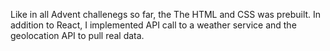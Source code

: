 Like in all Advent challenegs so far, the The HTML and CSS was prebuilt. In addition to React, I implemented API call to a weather service and the geolocation API to pull real data. 
